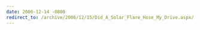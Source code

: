 ```yaml
---
date: 2006-12-14 -0800
redirect_to: /archive/2006/12/15/Did_A_Solar_Flare_Hose_My_Drive.aspx/
---
```

